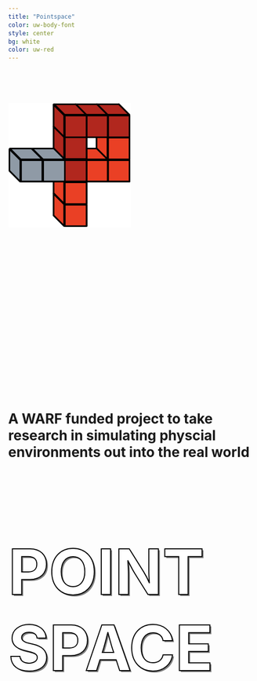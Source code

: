 ```yaml
---
title: "Pointspace"
color: uw-body-font
style: center
bg: white
color: uw-red
---
```






<style type="text/css">

    .parallax {
    /* The image used */
    background-image: url("images/background.jpg");

    /* Set a specific height */
    height: 500px;

    /* Create the parallax scrolling effect */
    background-attachment: fixed;
    background-position: center;
    background-repeat: no-repeat;
    background-size: cover;
    
  padding: 70px 0;
  font-size: 128px;
  color:white;
  font-weight: bold;
  -webkit-text-stroke: 2px black;
  text-shadow: 3px 3px rgba(0,0,0,.5);
 
 

 
</style>

<div class="parallax"> 
<img src ="images/logo-darkedges.png" width=250px>
<br>            
<br>
<br>
<br>

POINT SPACE
</div>

<br>

# A WARF funded project to take research in simulating physcial environments out into the real world

